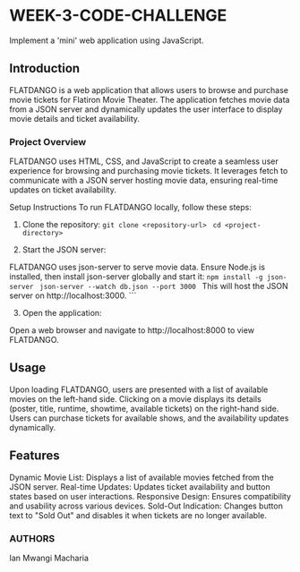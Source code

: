 # WEEK-3-CODE-CHALLENGE
Implement a 'mini' web application using JavaScript.

## Introduction
FLATDANGO is a web application that allows users to browse and purchase movie tickets for Flatiron Movie Theater. The application fetches movie data from a JSON server and dynamically updates the user interface to display movie details and ticket availability.

### Project Overview
FLATDANGO uses HTML, CSS, and JavaScript to create a seamless user experience for browsing and purchasing movie tickets. It leverages fetch to communicate with a JSON server hosting movie data, ensuring real-time updates on ticket availability.

Setup Instructions
To run FLATDANGO locally, follow these steps:

1. Clone the repository:
```git clone <repository-url> ```
```cd <project-directory> ```

2. Start the JSON server:

FLATDANGO uses json-server to serve movie data. Ensure Node.js is installed, then install json-server globally and start it:
```npm install -g json-server ```
```json-server --watch db.json --port 3000 ```
This will host the JSON server on http://localhost:3000. ```

3. Open the application:

Open a web browser and navigate to http://localhost:8000 to view FLATDANGO.

## Usage
Upon loading FLATDANGO, users are presented with a list of available movies on the left-hand side. Clicking on a movie displays its details (poster, title, runtime, showtime, available tickets) on the right-hand side. Users can purchase tickets for available shows, and the availability updates dynamically.

## Features
Dynamic Movie List: Displays a list of available movies fetched from the JSON server.
Real-time Updates: Updates ticket availability and button states based on user interactions.
Responsive Design: Ensures compatibility and usability across various devices.
Sold-Out Indication: Changes button text to "Sold Out" and disables it when tickets are no longer available.

### AUTHORS
Ian Mwangi Macharia
